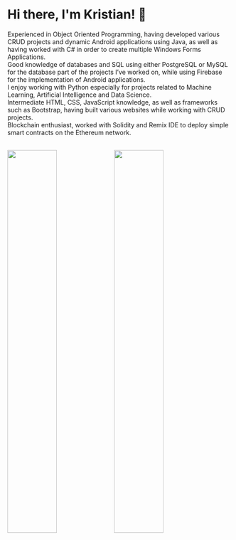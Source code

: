 # Hi there, I'm Kristian! 👋 
Experienced in Object Oriented Programming, having developed various CRUD projects and dynamic Android applications using Java, as well as having worked with C# in order to create multiple Windows Forms Applications. <br>
Good knowledge of databases and SQL using either PostgreSQL or MySQL for the database part of the projects I’ve worked on, 
while using Firebase for the implementation of Android applications.<br>
I enjoy working with Python especially for projects related to Machine Learning, Artificial Intelligence and Data Science.<br>
Intermediate HTML, CSS, JavaScript knowledge, as well as frameworks such as Bootstrap, having built various websites while working with CRUD projects.<br>
Blockchain enthusiast, worked with Solidity and Remix IDE to deploy simple smart contracts on the Ethereum network.<br><br>

<img align="left" width="47%" src="https://github-readme-stats.vercel.app/api?username=krigol14&show_icons=true" />
<img align="left" width="47%" src="https://github-readme-stats.vercel.app/api/top-langs/?username=krigol14&layout=compact" />
